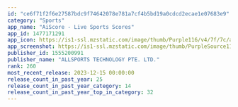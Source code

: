 ```yaml
---
id: "ce6f71f2f6e27587bdc9f74642078e781a7cf4b5bd19a0cdcd2ecae1e07683e9"
category: "Sports"
app_name: "AiScore - Live Sports Scores"
app_id: 1477171291
app_icon: https://is1-ssl.mzstatic.com/image/thumb/Purple116/v4/7f/7c/a7/7f7ca74f-1a55-7a82-978a-f00d078ee6ad/AppIcon-0-0-1x_U007emarketing-0-7-0-85-220.png/1024x1024bb.png
app_screenshot: https://is1-ssl.mzstatic.com/image/thumb/PurpleSource116/v4/ba/70/fc/ba70fced-e0e9-9c34-bc7e-48fb584f59ce/5a949699-3f99-4284-8692-a811f809dd02_00.png/1242x2688bb.png
publisher_id: 1555200991
publisher_name: "ALLSPORTS TECHNOLOGY PTE. LTD."
rank: 260
most_recent_release: 2023-12-15 00:00:00
release_count_in_past_year: 25
release_count_in_past_year_category: 14
release_count_in_past_year_top_in_category: 32
---
```

